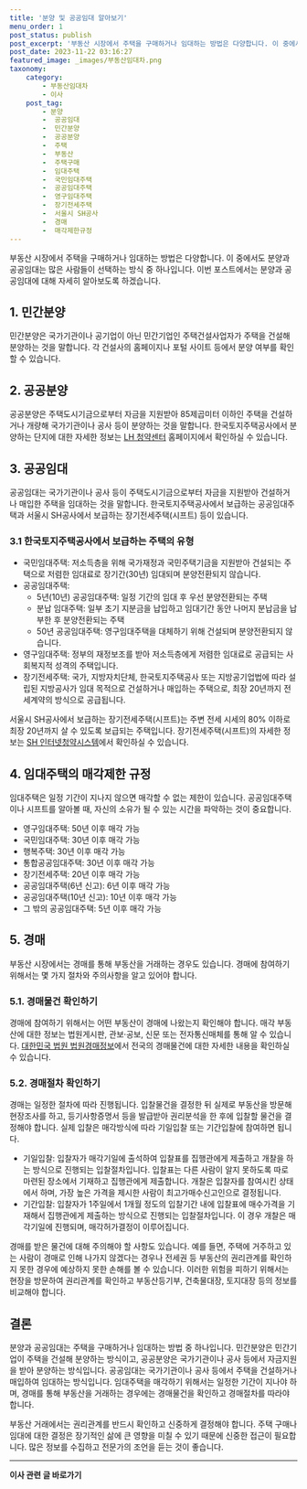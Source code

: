 ```yaml
---
title: '분양 및 공공임대 알아보기'
menu_order: 1
post_status: publish
post_excerpt: '부동산 시장에서 주택을 구매하거나 임대하는 방법은 다양합니다. 이 중에서도 분양과 공공임대는 많은 사람들이 선택하는 방식 중 하나입니다. 이번 포스트에서는 분양과 공공임대에 대해 자세히 알아보도록 하겠습니다.'
post_date: 2023-11-22 03:16:27
featured_image: _images/부동산임대차.png
taxonomy:
    category:
        - 부동산임대차
        - 이사
    post_tag:
        - 분양
        -  공공임대
        -  민간분양
        -  공공분양
        -  주택
        -  부동산
        -  주택구매
        -  임대주택
        -  국민임대주택
        -  공공임대주택
        -  영구임대주택
        -  장기전세주택
        -  서울시 SH공사
        -  경매
        -  매각제한규정
---
```



부동산 시장에서 주택을 구매하거나 임대하는 방법은 다양합니다. 이 중에서도 분양과 공공임대는 많은 사람들이 선택하는 방식 중 하나입니다. 이번 포스트에서는 분양과 공공임대에 대해 자세히 알아보도록 하겠습니다.

## 1. 민간분양

민간분양은 국가기관이나 공기업이 아닌 민간기업인 주택건설사업자가 주택을 건설해 분양하는 것을 말합니다. 각 건설사의 홈페이지나 포털 사이트 등에서 분양 여부를 확인할 수 있습니다.

## 2. 공공분양

공공분양은 주택도시기금으로부터 자금을 지원받아 85제곱미터 이하인 주택을 건설하거나 개량해 국가기관이나 공사 등이 분양하는 것을 말합니다. 한국토지주택공사에서 분양하는 단지에 대한 자세한 정보는 [LH 청약센터](https://apply.lh.or.kr) 홈페이지에서 확인하실 수 있습니다.

## 3. 공공임대

공공임대는 국가기관이나 공사 등이 주택도시기금으로부터 자금을 지원받아 건설하거나 매입한 주택을 임대하는 것을 말합니다. 한국토지주택공사에서 보급하는 공공임대주택과 서울시 SH공사에서 보급하는 장기전세주택(시프트) 등이 있습니다.

### 3.1 한국토지주택공사에서 보급하는 주택의 유형

- 국민임대주택: 저소득층을 위해 국가재정과 국민주택기금을 지원받아 건설되는 주택으로 저렴한 임대료로 장기간(30년) 임대되며 분양전환되지 않습니다.
- 공공임대주택:
    - 5년(10년) 공공임대주택: 일정 기간의 임대 후 우선 분양전환되는 주택
    - 분납 임대주택: 일부 초기 지분금을 납입하고 임대기간 동안 나머지 분납금을 납부한 후 분양전환되는 주택
    - 50년 공공임대주택: 영구임대주택을 대체하기 위해 건설되며 분양전환되지 않습니다.
- 영구임대주택: 정부의 재정보조를 받아 저소득층에게 저렴한 임대료로 공급되는 사회복지적 성격의 주택입니다.
- 장기전세주택: 국가, 지방자치단체, 한국토지주택공사 또는 지방공기업법에 따라 설립된 지방공사가 임대 목적으로 건설하거나 매입하는 주택으로, 최장 20년까지 전세계약의 방식으로 공급됩니다.

서울시 SH공사에서 보급하는 장기전세주택(시프트)는 주변 전세 시세의 80% 이하로 최장 20년까지 살 수 있도록 보급되는 주택입니다. 장기전세주택(시프트)의 자세한 정보는 [SH 인터넷청약시스템](https://www.i-sh.co.kr)에서 확인하실 수 있습니다.

## 4. 임대주택의 매각제한 규정

임대주택은 일정 기간이 지나지 않으면 매각할 수 없는 제한이 있습니다. 공공임대주택이나 시프트를 알아볼 때, 자신의 소유가 될 수 있는 시간을 파악하는 것이 중요합니다.

- 영구임대주택: 50년 이후 매각 가능
- 국민임대주택: 30년 이후 매각 가능
- 행복주택: 30년 이후 매각 가능
- 통합공공임대주택: 30년 이후 매각 가능
- 장기전세주택: 20년 이후 매각 가능
- 공공임대주택(6년 신고): 6년 이후 매각 가능
- 공공임대주택(10년 신고): 10년 이후 매각 가능
- 그 밖의 공공임대주택: 5년 이후 매각 가능

## 5. 경매

부동산 시장에서는 경매를 통해 부동산을 거래하는 경우도 있습니다. 경매에 참여하기 위해서는 몇 가지 절차와 주의사항을 알고 있어야 합니다.

### 5.1. 경매물건 확인하기

경매에 참여하기 위해서는 어떤 부동산이 경매에 나왔는지 확인해야 합니다. 매각 부동산에 대한 정보는 법원게시판, 관보·공보, 신문 또는 전자통신매체를 통해 알 수 있습니다. [대한민국 법원 법원경매정보](https://www.courtauction.go.kr)에서 전국의 경매물건에 대한 자세한 내용을 확인하실 수 있습니다.

### 5.2. 경매절차 확인하기

경매는 일정한 절차에 따라 진행됩니다. 입찰물건을 결정한 뒤 실제로 부동산을 방문해 현장조사를 하고, 등기사항증명서 등을 발급받아 권리분석을 한 후에 입찰할 물건을 결정해야 합니다. 실제 입찰은 매각방식에 따라 기일입찰 또는 기간입찰에 참여하면 됩니다.

- 기일입찰: 입찰자가 매각기일에 출석하여 입찰표를 집행관에게 제출하고 개찰을 하는 방식으로 진행되는 입찰절차입니다. 입찰표는 다른 사람이 알지 못하도록 따로 마련된 장소에서 기재하고 집행관에게 제출합니다. 개찰은 입찰자를 참여시킨 상태에서 하며, 가장 높은 가격을 제시한 사람이 최고가매수신고인으로 결정됩니다.
- 기간입찰: 입찰자가 1주일에서 1개월 정도의 입찰기간 내에 입찰표에 매수가격을 기재해서 집행관에게 제출하는 방식으로 진행되는 입찰절차입니다. 이 경우 개찰은 매각기일에 진행되며, 매각허가결정이 이루어집니다.

경매를 받은 물건에 대해 주의해야 할 사항도 있습니다. 예를 들면, 주택에 거주하고 있는 사람이 경매로 인해 나가지 않겠다는 경우나 전세권 등 부동산의 권리관계를 확인하지 못한 경우에 예상하지 못한 손해를 볼 수 있습니다. 이러한 위험을 피하기 위해서는 현장을 방문하여 권리관계를 확인하고 부동산등기부, 건축물대장, 토지대장 등의 정보를 비교해야 합니다.

## 결론

분양과 공공임대는 주택을 구매하거나 임대하는 방법 중 하나입니다. 민간분양은 민간기업이 주택을 건설해 분양하는 방식이고, 공공분양은 국가기관이나 공사 등에서 자금지원을 받아 분양하는 방식입니다. 공공임대는 국가기관이나 공사 등에서 주택을 건설하거나 매입하여 임대하는 방식입니다. 임대주택을 매각하기 위해서는 일정한 기간이 지나야 하며, 경매를 통해 부동산을 거래하는 경우에는 경매물건을 확인하고 경매절차를 따라야 합니다. 

부동산 거래에서는 권리관계를 반드시 확인하고 신중하게 결정해야 합니다. 주택 구매나 임대에 대한 결정은 장기적인 삶에 큰 영향을 미칠 수 있기 때문에 신중한 접근이 필요합니다. 많은 정보를 수집하고 전문가의 조언을 듣는 것이 좋습니다.
<!-- wp:separator -->
<hr class="wp-block-separator has-alpha-channel-opacity"/>
<!-- /wp:separator -->

<!-- wp:group {"backgroundColor":"base","layout":{"type":"constrained"}} -->
<div class="wp-block-group has-base-background-color has-background"><!-- wp:paragraph {"align":"center","fontSize":"medium"} -->
<p class="has-text-align-center has-large-font-size"><strong>이사 관련 글 바로가기</strong></p>
<!-- /wp:paragraph -->


<!-- wp:latest-posts
{"categories":[{"id":27430,"count":19,"description":"","link":"https://uknowlaw.com/category/%ec%9d%b4%ec%82%ac/","name":"이사","slug":"이사","taxonomy":"category","parent":0,"meta":[],"_links":{"self":[{"href":"https://uknowlaw.com/wp-json/wp/v2/categories/27430"}],"collection":[{"href":"https://uknowlaw.com/wp-json/wp/v2/categories"}],"about":[{"href":"https://uknowlaw.com/wp-json/wp/v2/taxonomies/category"}],"wp:post_type":[{"href":"https://uknowlaw.com/wp-json/wp/v2/posts?categories=27430"}],"curies":[{"name":"wp","href":"https://api.w.org/{rel}","templated":true}]}}],"postsToShow":100,"excerptLength":28,"postLayout":"grid","columns":2,"featuredImageAlign":"left","featuredImageSizeSlug":"large","fontSize":"small"} /--></div>
<!-- /wp:group -->